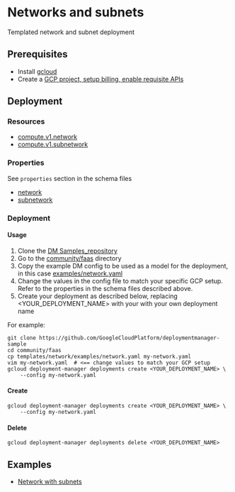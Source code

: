 # Networks and subnets

Templated network and subnet deployment

## Prerequisites

- Install [gcloud](https://cloud.google.com/sdk)
- Create a [GCP project, setup billing, enable requisite APIs](../project/README.md)


## Deployment

### Resources

- [compute.v1.network](https://cloud.google.com/compute/docs/reference/latest/networks)
- [compute.v1.subnetwork](https://cloud.google.com/compute/docs/reference/latest/subnetworks)


### Properties

See `properties` section in the schema files

-  [network](network.py.schema)
-  [subnetwork](subnetwork.py.schema)


### Deployment

#### Usage

1. Clone the [DM Samples_repository](https://github.com/GoogleCloudPlatform/deploymentmanager-sample)
2. Go to the [community/faas](community/faas) directory
3. Copy the example DM config to be used as a model for the deployment, in this case [examples/network.yaml](examples/network.yaml)
4. Change the values in the config file to match your specific GCP setup.
   Refer to the properties in the schema files described above.
5. Create your deployment as described below, replacing <YOUR_DEPLOYMENT_NAME>
   with your with your own deployment name


For example:

```
git clone https://github.com/GoogleCloudPlatform/deploymentmanager-sample
cd community/faas
cp templates/network/examples/network.yaml my-network.yaml
vim my-network.yaml  # <== change values to match your GCP setup
gcloud deployment-manager deployments create <YOUR_DEPLOYMENT_NAME> \
    --config my-network.yaml
```

#### Create

```
gcloud deployment-manager deployments create <YOUR_DEPLOYMENT_NAME> \
    --config my-network.yaml
```


#### Delete

```
gcloud deployment-manager deployments delete <YOUR_DEPLOYMENT_NAME>
```


## Examples

- [Network with subnets](examples/network.yaml)
